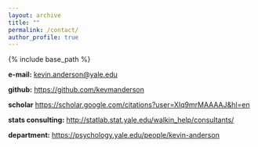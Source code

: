 ```yaml
---
layout: archive
title: ""
permalink: /contact/
author_profile: true
---
```


{% include base_path %}

**e-mail:** kevin.anderson@yale.edu  

**github:** <https://github.com/kevmanderson>

**scholar** <https://scholar.google.com/citations?user=XIq9mrMAAAAJ&hl=en>

**stats consulting:** <http://statlab.stat.yale.edu/walkin_help/consultants/>

**department:** <https://psychology.yale.edu/people/kevin-anderson>

